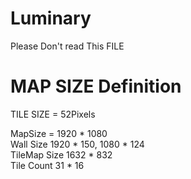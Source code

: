 # Luminary
Please Don't read This FILE

# MAP SIZE Definition
TILE SIZE = 52Pixels

MapSize = 1920 * 1080  
Wall Size 1920 * 150, 1080 * 124  
TileMap Size 1632 * 832  
Tile Count 31 * 16  
